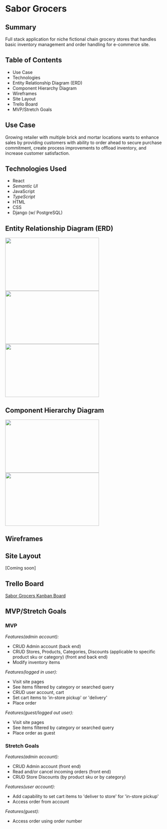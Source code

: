 # Sabor Grocers
## Summary
Full stack application for niche fictional chain grocery stores that handles basic inventory management and order handling for e-commerce site.

## Table of Contents
- Use Case
- Technologies
- Entity Relationship Diagram (ERD)
- Component Hierarchy Diagram
- Wireframes
- Site Layout
- Trello Board
- MVP/Stretch Goals

## Use Case
Growing retailer with multiple brick and mortar locations wants to enhance sales by providing customers with ability to order ahead to secure purchase commitment, create process improvements to offload inventory, and increase customer satisfaction.

## Technologies Used
- React
- _Semantic UI_
- JavaScript
- _TypeScript_
- HTML
- CSS
- Django (w/ PostgreSQL)

## Entity Relationship Diagram (ERD)
<kbd><img src="https://github.com/persefy/sabor-grocers/assets/17712788/0e56a995-75d1-43e3-9797-09d3ecc56f51" width="300" height="170"></kbd>
<kbd><img src="https://github.com/persefy/sabor-grocers/assets/17712788/78b435d6-5045-4899-aa8e-7ee0553d353f" width="300" height="170"></kbd>
<kbd><img src="https://github.com/persefy/sabor-grocers/assets/17712788/cc8e9eb8-bf1c-4306-acab-1dda1ec29541" width="300" height="170"></kbd>

## Component Hierarchy Diagram
<kbd><img src="https://github.com/persefy/sabor-grocers/assets/17712788/b2ad40be-8f79-4821-becd-711d81b6afc5" width="300" height="170"></kbd>
<kbd><img src="https://github.com/persefy/sabor-grocers/assets/17712788/5ee81bd3-f778-4431-9335-fd6c909b342e" width="300" height="170"></kbd>

## Wireframes


## Site Layout
[Coming soon]

## Trello Board
[Sabor Grocers Kanban Board](https://trello.com/b/gvykBecL/sabor-grocers)

## MVP/Stretch Goals

### MVP
_Features(admin account):_

- CRUD Admin account (back end)
- CRUD Stores, Products, Categories, Discounts (applicable to specific product sku or category) (front and back end)
- Modify inventory items

_Features(logged in user):_

- Visit site pages
- See items filtered by category or searched query
- CRUD user account, cart
- Set cart items to 'in-store pickup' or 'delivery'
- Place order 

_Features(guest/logged out user):_

- Visit site pages
- See items filtered by category or searched query
- Place order as guest
  
### Stretch Goals
_Features(admin account):_

- CRUD Admin account (front end)
- Read and/or cancel incoming orders (front end)
- CRUD Store Discounts (by product sku or by category)

_Features(user account):_

- Add capability to set cart items to 'deliver to store' for 'in-store pickup'
- Access order from account

_Features(guest):_

- Access order using order number
